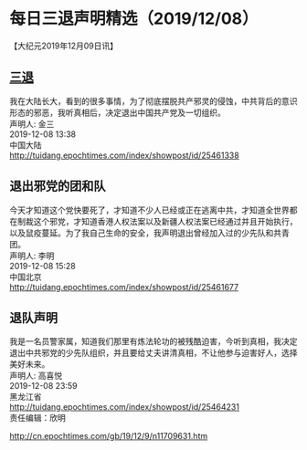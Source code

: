 # 每日三退声明精选（2019/12/08）
  
  
【大纪元2019年12月09日讯】  
## <a href="http://cn.epochtimes.com/gb/tag/%E4%B8%89%E9%80%80.html">三退</a>  
我在大陆长大，看到的很多事情，为了彻底摆脱共产邪灵的侵蚀，中共背后的意识形态的邪恶，我听真相后，决定退出中国共产党及一切组织。  
声明人: 金三  
2019-12-08 13:38  
中国大陆  
<a href="http://tuidang.epochtimes.com/index/showpost/id/25461338">http://tuidang.epochtimes.com/index/showpost/id/25461338</a>  
## 退出邪党的团和队  
今天才知道这个党快要死了，才知道不少人已经或正在逃离中共，才知道全世界都在制裁这个邪党，才知道香港人权法案以及新疆人权法案已经通过并且开始执行，以及鼠疫蔓延。为了我自己生命的安全，我声明退出曾经加入过的少先队和共青团。  
声明人: 李明  
2019-12-08 15:28  
中国北京  
<a href="http://tuidang.epochtimes.com/index/showpost/id/25461677">http://tuidang.epochtimes.com/index/showpost/id/25461677</a>  
## 退队声明  
我是一名员警家属，知道我们那里有炼法轮功的被残酷迫害，今听到真相，我决定退出中共邪党的少先队组织，并且要给丈夫讲清真相，不让他参与迫害好人，选择美好未来。  
声明人: 高喜悦  
2019-12-08 23:59  
黑龙江省  
<a href="http://tuidang.epochtimes.com/index/showpost/id/25464231">http://tuidang.epochtimes.com/index/showpost/id/25464231</a>  
责任编辑：欣明  
  
  
  
http://cn.epochtimes.com/gb/19/12/9/n11709631.htm
